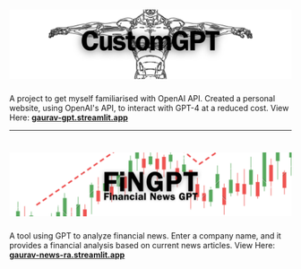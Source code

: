 # ![](assets/1.png)
A project to get myself familiarised with OpenAI API. Created a personal website, using OpenAI's API, to interact with GPT-4 at a reduced cost. View Here: [**gaurav-gpt.streamlit.app**](https://gaurav-gpt.streamlit.app/)

---

# ![](assets/2.png)
A tool using GPT to analyze financial news. Enter a company name, and it provides a financial analysis based on current news articles. View Here: [**gaurav-news-ra.streamlit.app**](https://gaurav-news-ra.streamlit.app/)
